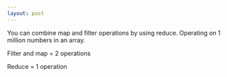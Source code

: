 ```yaml
---
layout: post
---
```

You can combine map and filter operations by using reduce.
Operating on 1 million numbers in an array.

Filter and map = 2 operations

Reduce = 1 operation

<script src="//repl.it/embed/DkIN/2.js"></script>
